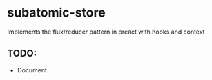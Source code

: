 # subatomic-store

Implements the flux/reducer pattern in preact with hooks and context

## TODO:
- Document
